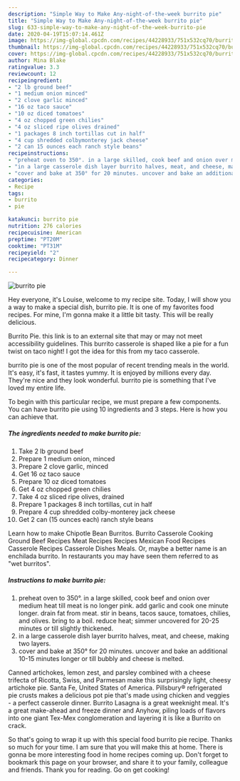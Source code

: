 ```yaml
---
description: "Simple Way to Make Any-night-of-the-week burrito pie"
title: "Simple Way to Make Any-night-of-the-week burrito pie"
slug: 633-simple-way-to-make-any-night-of-the-week-burrito-pie
date: 2020-04-19T15:07:14.461Z
image: https://img-global.cpcdn.com/recipes/44228933/751x532cq70/burrito-pie-recipe-main-photo.jpg
thumbnail: https://img-global.cpcdn.com/recipes/44228933/751x532cq70/burrito-pie-recipe-main-photo.jpg
cover: https://img-global.cpcdn.com/recipes/44228933/751x532cq70/burrito-pie-recipe-main-photo.jpg
author: Mina Blake
ratingvalue: 3.3
reviewcount: 12
recipeingredient:
- "2 lb ground beef"
- "1 medium onion minced"
- "2 clove garlic minced"
- "16 oz taco sauce"
- "10 oz diced tomatoes"
- "4 oz chopped green chilies"
- "4 oz sliced ripe olives drained"
- "1 packages 8 inch tortillas cut in half"
- "4 cup shredded colbymonterey jack cheese"
- "2 can 15 ounces each ranch style beans"
recipeinstructions:
- "preheat oven to 350°. in a large skilled, cook beef and onion over medium heat till meat is no longer pink. add garlic and cook one minute longer. drain fat from meat. stir in beans, tacos sauce, tomatoes, chilies, and olives. bring to a boil. reduce heat; simmer uncovered for 20-25 minutes or till slightly thickened."
- "in a large casserole dish layer burrito halves, meat, and cheese, making two layers."
- "cover and bake at 350° for 20 minutes. uncover and bake an additional 10-15 minutes longer or till bubbly and cheese is melted."
categories:
- Recipe
tags:
- burrito
- pie

katakunci: burrito pie 
nutrition: 276 calories
recipecuisine: American
preptime: "PT20M"
cooktime: "PT31M"
recipeyield: "2"
recipecategory: Dinner

---
```



![burrito pie](https://img-global.cpcdn.com/recipes/44228933/751x532cq70/burrito-pie-recipe-main-photo.jpg)

Hey everyone, it's Louise, welcome to my recipe site. Today, I will show you a way to make a special dish, burrito pie. It is one of my favorites food recipes. For mine, I'm gonna make it a little bit tasty. This will be really delicious.

Burrito Pie. this link is to an external site that may or may not meet accessibility guidelines. This burrito casserole is shaped like a pie for a fun twist on taco night! I got the idea for this from my taco casserole.

burrito pie is one of the most popular of recent trending meals in the world. It's easy, it's fast, it tastes yummy. It is enjoyed by millions every day. They're nice and they look wonderful. burrito pie is something that I've loved my entire life.


To begin with this particular recipe, we must prepare a few components. You can have burrito pie using 10 ingredients and 3 steps. Here is how you can achieve that.

<!--inarticleads1-->

##### The ingredients needed to make burrito pie:

1. Take 2 lb ground beef
1. Prepare 1 medium onion, minced
1. Prepare 2 clove garlic, minced
1. Get 16 oz taco sauce
1. Prepare 10 oz diced tomatoes
1. Get 4 oz chopped green chilies
1. Take 4 oz sliced ripe olives, drained
1. Prepare 1 packages 8 inch tortillas, cut in half
1. Prepare 4 cup shredded colby-monterey jack cheese
1. Get 2 can (15 ounces each) ranch style beans


Learn how to make Chipotle Bean Burritos. Burrito Casserole Cooking Ground Beef Recipes Meat Recipes Recipes Mexican Food Recipes Casserole Recipes Casserole Dishes Meals. Or, maybe a better name is an enchilada burrito. In restaurants you may have seen them referred to as &#34;wet burritos&#34;. 

<!--inarticleads2-->

##### Instructions to make burrito pie:

1. preheat oven to 350°. in a large skilled, cook beef and onion over medium heat till meat is no longer pink. add garlic and cook one minute longer. drain fat from meat. stir in beans, tacos sauce, tomatoes, chilies, and olives. bring to a boil. reduce heat; simmer uncovered for 20-25 minutes or till slightly thickened.
1. in a large casserole dish layer burrito halves, meat, and cheese, making two layers.
1. cover and bake at 350° for 20 minutes. uncover and bake an additional 10-15 minutes longer or till bubbly and cheese is melted.


Canned artichokes, lemon zest, and parsley combined with a cheese trifecta of Ricotta, Swiss, and Parmesan make this surprisingly light, cheesy artichoke pie. Santa Fe, United States of America. Pillsbury® refrigerated pie crusts makes a delicious pot pie that&#39;s made using chicken and veggies - a perfect casserole dinner. Burrito Lasagna is a great weeknight meal. It&#39;s a great make-ahead and freeze dinner and Anyhow, piling loads of flavors into one giant Tex-Mex conglomeration and layering it is like a Burrito on crack. 

So that's going to wrap it up with this special food burrito pie recipe. Thanks so much for your time. I am sure that you will make this at home. There is gonna be more interesting food in home recipes coming up. Don't forget to bookmark this page on your browser, and share it to your family, colleague and friends. Thank you for reading. Go on get cooking!
